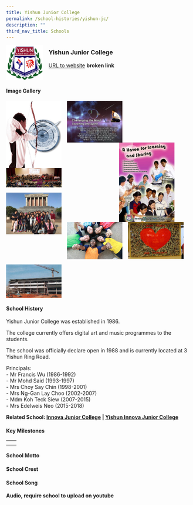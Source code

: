 ```yaml
---
title: Yishun Junior College
permalink: /school-histories/yishun-jc/
description: ""
third_nav_title: Schools
---
```

<img src="/images/yishunjc1.jpg" style="width:20%;margin-right:15px;" align = "left">

### **Yishun Junior College**
[URL to website](http://yishunjc.moe.edu.sg/) **broken link**

<br clear="left">

#### **Image Gallery**

<p><a href="https://staging.d1yxymztqoj7qn.amplifyapp.com/images/yishunjc2.jpg">  
<img src="/images/yishunjc2.jpg" style="width:30%;margin-right:15px;" align = "left">
</a></p>

<p><a href="https://staging.d1yxymztqoj7qn.amplifyapp.com/images/yishunjc3.jpg">  
<img src="/images/yishunjc3.jpg" style="width:30%;margin-right:15px;" align = "left">
</a></p>

<p><a href="https://staging.d1yxymztqoj7qn.amplifyapp.com/images/yishunjc4.jpg">  
<img src="/images/yishunjc4.jpg" style="width:30%;margin-right:45px;" align = "right">
</a></p>

<p><a href="https://staging.d1yxymztqoj7qn.amplifyapp.com/images/yishunjc5.jpg">  
<img src="/images/yishunjc5.jpg" style="width:30%;margin-right:15px;" align = "left">
</a></p>

<br clear="left">

<p><a href="https://staging.d1yxymztqoj7qn.amplifyapp.com/images/yishunjc6.jpg">  
<img src="/images/yishunjc6.jpg" style="width:30%;margin-right:15px;" align = "left">
</a></p>

<p><a href="https://staging.d1yxymztqoj7qn.amplifyapp.com/images/yishunjc7.jpg">  
<img src="/images/yishunjc7.jpg" style="width:30%;margin-right:15px;" align = "left">
</a></p>

<p><a href="https://staging.d1yxymztqoj7qn.amplifyapp.com/images/yishunjc8.jpg">  
<img src="/images/yishunjc8.jpg" style="width:30%;margin-right:15px;" align = "left">
</a></p>

<br clear="left">

<p><a href="https://staging.d1yxymztqoj7qn.amplifyapp.com/images/yishunjc9.jpg">  
<img src="/images/yishunjc9.jpg" style="width:30%;margin-right:15px;" align = "left">
</a></p>

<br clear="left">

#### **School History**
Yishun Junior College was established in 1986.

The college currently offers digital art and music programmes to the students.

The school was officially declare open in 1988 and is currently located at 3 Yishun Ring Road.

Principals:<br>
\- Mr Francis Wu (1986-1992)<br>
\- Mr Mohd Said (1993-1997)<br>
\- Mrs Choy Say Chin (1998-2001)<br>
\- Mrs Ng-Gan Lay Choo (2002-2007)<br>
\- Mdm Koh Teck Siew (2007-2015)<br>
\- Mrs Edelweis Neo (2015-2018)

**Related School: [Innova Junior College](https://staging.d1yxymztqoj7qn.amplifyapp.com/school-histories/innova-jc/) | [Yishun Innova Junior College](https://staging.d1yxymztqoj7qn.amplifyapp.com/school-histories/yishun-innova-jc/)**

#### **Key Milestones**

|  |  |
|:---:|---|
|  |  |
|  |  |

#### **School Motto**


#### **School Crest**


#### **School Song**
**Audio, require school to upload on youtube**